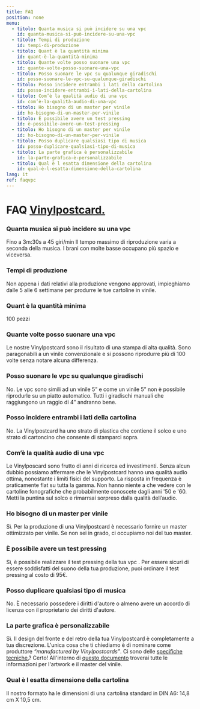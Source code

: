 ```yaml
---
title: FAQ
position: none
menu:
  - titolo: Quanta musica si può incidere su una vpc
    id: quanta-musica-si-può-incidere-su-una-vpc
  - titolo: Tempi di produzione
    id: tempi-di-produzione
  - titolo: Quant è la quantità minima
    id: quant-è-la-quantità-minima
  - titolo: Quante volte posso suonare una vpc
    id: quante-volte-posso-suonare-una-vpc
  - titolo: Posso suonare le vpc su qualunque giradischi
    id: posso-suonare-le-vpc-su-qualunque-giradischi
  - titolo: Posso incidere entrambi i lati della cartolina
    id: posso-incidere-entrambi-i-lati-della-cartolina
  - titolo: Com’è la qualità audio di una vpc
    id: com’è-la-qualità-audio-di-una-vpc
  - titolo: Ho bisogno di un master per vinile
    id: ho-bisogno-di-un-master-per-vinile
  - titolo: È possibile avere un test pressing
    id: è-possibile-avere-un-test-pressing
  - titolo: Ho bisogno di un master per vinile
    id: ho-bisogno-di-un-master-per-vinile
  - titolo: Posso duplicare qualsiasi tipo di musica
    id: posso-duplicare-qualsiasi-tipo-di-musica
  - titolo: La parte grafica è personalizzabile
    id: la-parte-grafica-è-personalizzabile
  - titolo: Qual è l esatta dimensione della cartolina
    id: qual-è-l-esatta-dimensione-della-cartolina                            
lang: it
ref: faqvpc
---
```


# FAQ <a href="/vpc/">Vinylpostcard.</a>

### Quanta musica si può incidere su una vpc
Fino a 3m:30s a 45 giri/min 
Il tempo massimo di riproduzione varia a seconda della musica. I brani con molte basse occupano più spazio e viceversa.

### Tempi di produzione
Non appena i dati relativi alla produzione vengono approvati, impieghiamo dalle 5 alle 6 settimane per produrre le tue cartoline in vinile. 

### Quant è la quantità minima
100 pezzi

### Quante volte posso suonare una vpc
Le nostre Vinylpostcard sono il risultato di una stampa di alta qualità. Sono paragonabili a un vinile convenzionale e si possono riprodurre più di 100 volte senza notare alcuna differenza.

### Posso suonare le vpc su qualunque giradischi
No. Le vpc sono simili ad un vinile 5” e come un vinile 5” non è possibile riprodurle su un piatto automatico. Tutti i giradischi manuali che raggiungono un raggio di 4” andranno bene.
 
### Posso incidere entrambi i lati della cartolina
No. La Vinylpostcard ha uno strato di plastica che contiene il solco e uno strato di cartoncino che consente di stamparci sopra.

### Com’è la qualità audio di una vpc
Le Vinylposcard sono frutto di anni di ricerca ed investimenti. Senza alcun dubbio possiamo affermare che le Vinylpostcard hanno una qualità audio ottima, nonostante i limiti fisici del supporto. La risposta in frequenza è praticamente flat su tutta la gamma.  Non hanno niente a che vedere con le cartoline fonografiche che probabilmente conoscete dagli anni '50 e '60.  Metti la puntina sul solco e rimarrsai sorpreso dalla qualità dell’audio.

### Ho bisogno di un master per vinile
Sì. Per la produzione di una Vinylpostcard è necessario fornire un master ottimizzato per vinile. Se non sei in grado, ci occupiamo noi del tuo master.

### È possibile avere un test pressing
Sì, è possibile realizzare il test pressing della tua vpc . Per essere sicuri di essere soddisfatti del suono della tua produzione, puoi ordinare il test pressing al costo di 95€.

### Posso duplicare qualsiasi tipo di musica
No. È necessario possedere i diritti d'autore o almeno avere un accordo di licenza con il proprietario dei diritti d'autore.

### La parte grafica è personalizzabile
Sì. Il design del fronte e del retro della tua Vinylpostcard è completamente a tua discrezione. L'unica cosa che ti chiediamo è di nominare come produttore _“manufactured by Vinylpostcards”_.
Ci sono delle <a href="/specifiche-vpc/">specifiche tecniche.</a>?
Certo! All'interno di <a href="/specifiche-vpc/">questo documento</a> troverai tutte le informazioni per l'artwork e il master del vinile.

### Qual è l esatta dimensione della cartolina
Il nostro formato ha le dimensioni di una cartolina standard in DIN A6:
14,8 cm X 10,5 cm. 
